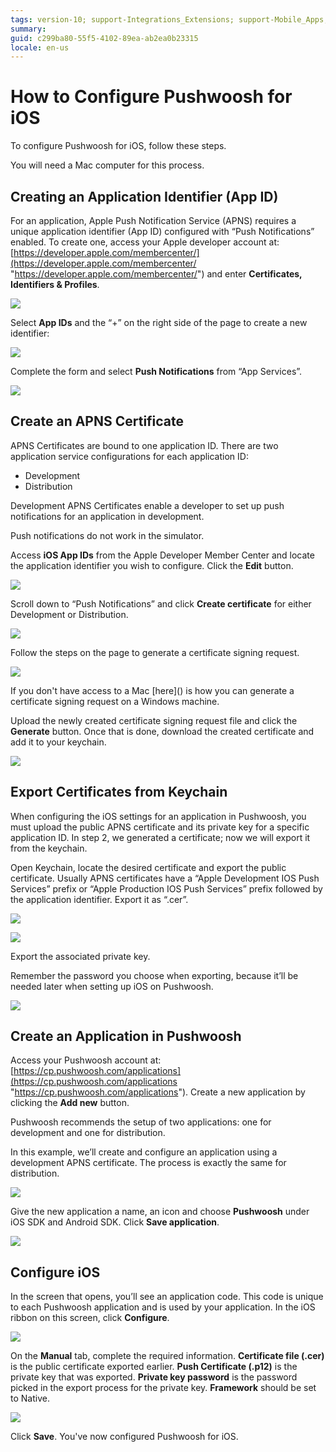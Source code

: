 ```yaml
---
tags: version-10; support-Integrations_Extensions; support-Mobile_Apps; support-webapps; Pushwoosh; iOS;
summary: 
guid: c299ba80-55f5-4102-89ea-ab2ea0b23315
locale: en-us
---
```


# How to Configure Pushwoosh for iOS

To configure Pushwoosh for iOS, follow these steps. 

<div class="info" markdown="1">
You will need a Mac computer for this process.
</div>

## Creating an Application Identifier (App ID)

For an application, Apple Push Notification Service (APNS) requires a unique application identifier (App ID) configured with “Push Notifications” enabled. To create one, access your Apple developer account at: [https://developer.apple.com/membercenter/](https://developer.apple.com/membercenter/ "https://developer.apple.com/membercenter/") and enter **Certificates, Identifiers & Profiles**.

![](images/image02.jpg?width=600)

Select **App IDs** and the “+” on the right side of the page to create a new identifier:

![](images/image08.png?width=600)

Complete the form and select **Push Notifications** from “App Services”.

![](images/image05.png?width=600)

## Create an APNS Certificate

APNS Certificates are bound to one application ID. There are two application service configurations for each application ID:

* Development 
* Distribution 

Development APNS Certificates enable a developer to set up push notifications for an application in development. 

<div class="info" markdown="1">
Push notifications do not work in the simulator.
</div>

Access **iOS App IDs** from the Apple Developer Member Center and locate the application identifier you wish to configure. Click the **Edit** button.

![](images/image11.png?width=600)

Scroll down to “Push Notifications” and click **Create certificate** for either Development or Distribution.

![](images/image00.png?width=600)

Follow the steps on the page to generate a certificate signing request.

![](images/image06.png?width=600)

<div class="info" markdown="1">
If you don't have access to a Mac [here](<https://success.outsystems.com/Documentation/10/Delivering_Mobile_Apps/Generate_and_Distribute_Your_Mobile_App/More_Information_on_Generating_and_Distributing_Mobile_Apps#create-a-certificate>) is how you can generate a certificate signing request on a Windows machine.
</div>

Upload the newly created certificate signing request file and click the **Generate** button. Once that is done, download the created certificate and add it to your keychain.

![](images/image04.png?width=600)

## Export Certificates from Keychain

When configuring the iOS settings for an application in Pushwoosh, you must upload the public APNS certificate and its private key for a specific application ID. In step 2, we generated a certificate; now we will export it from the keychain.

Open Keychain, locate the desired certificate and export the public certificate. Usually APNS certificates have a “Apple Development IOS Push Services” prefix or “Apple Production IOS Push Services” prefix followed by the application identifier. Export it as “.cer”.

![](images/image12.png?width=600)

![](images/image03.png?width=600)

Export the associated private key. 

<div class="info" markdown="1">
Remember the password you choose when exporting, because it’ll be needed later when setting up iOS on Pushwoosh.
</div>

![](images/image13.png?width=600)

## Create an Application in Pushwoosh

Access your Pushwoosh account at: [https://cp.pushwoosh.com/applications](https://cp.pushwoosh.com/applications "https://cp.pushwoosh.com/applications"). Create a new application by clicking the **Add new** button.

Pushwoosh recommends the setup of two applications: one for development and one for distribution.

In this example, we’ll create and configure an application using a development APNS certificate. The process is exactly the same for distribution.

![](images/image07.png?width=600)

Give the new application a name, an icon and choose **Pushwoosh** under iOS SDK and Android SDK. Click **Save application**.

![](images/image01.jpg?width=600)

## Configure iOS

In the screen that opens, you’ll see an application code. This code is unique to each Pushwoosh application and is used by your application. In the iOS ribbon on this screen, click **Configure**.

![](images/image09.png?width=600)

On the **Manual** tab, complete the required information. **Certificate file (.cer)** is the public certificate exported earlier. **Push Certificate (.p12)** is the private key that was exported. **Private key password** is the password picked in the export process for the private key. **Framework** should be set to Native.

![](images/image10.png?width=400)

Click **Save**. You've now configured Pushwoosh for iOS.
